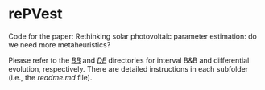 # rePVest
Code for the paper: Rethinking solar photovoltaic parameter estimation: do we need more metaheuristics?



Please refer to the [*BB*](./BB) and [*DE*](./DE) directories for interval B&B and differential evolution, respectively. There are detailed instructions in each subfolder (i.e., the *readme.md* file). 

